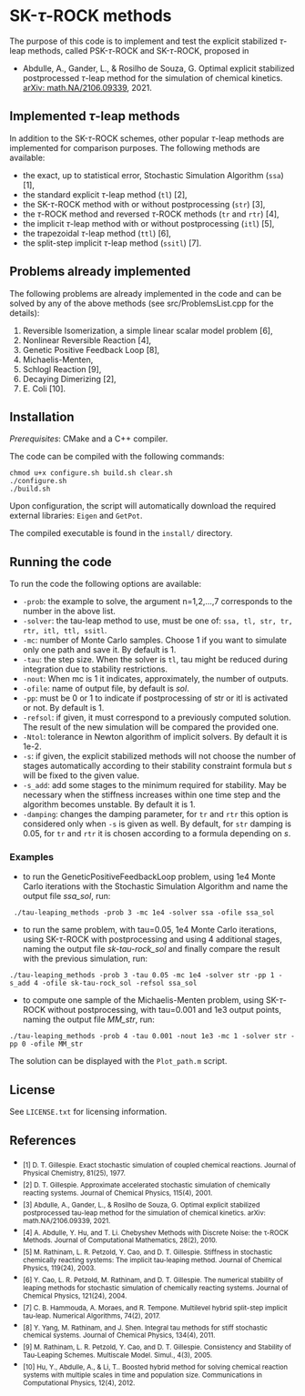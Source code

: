 # SK-$\tau$-ROCK methods
The purpose of this code is to implement and test the explicit stabilized $\tau$-leap methods, called PSK-$\tau$-ROCK and SK-$\tau$-ROCK, proposed in
- Abdulle, A., Gander, L., & Rosilho de Souza, G. Optimal explicit stabilized postprocessed $\tau$-leap method for the simulation of chemical kinetics. [arXiv: math.NA/2106.09339](https://arxiv.org/abs/2106.09339), 2021.

## Implemented $\tau$-leap methods
In addition to the SK-$\tau$-ROCK schemes, other popular $\tau$-leap methods are implemented for comparison purposes. 
The following methods are available:
- the exact, up to statistical error, Stochastic Simulation Algorithm (`ssa`) [1],
- the standard explicit $\tau$-leap method (`tl`) [2],
- the SK-$\tau$-ROCK method with or without postprocessing (`str`) [3],
- the $\tau$-ROCK method and reversed $\tau$-ROCK methods (`tr` and `rtr`) [4],
- the implicit $\tau$-leap method with or without postprocessing (`itl`) [5],
- the trapezoidal $\tau$-leap method (`ttl`) [6],
- the split-step implicit $\tau$-leap method (`ssitl`) [7].

## Problems already implemented
The following problems are already implemented in the code and can be solved by any of the above methods (see src/ProblemsList.cpp for the details):
 1) Reversible Isomerization, a simple linear scalar model problem [6],
 2) Nonlinear Reversible Reaction [4],
 3) Genetic Positive Feedback Loop [8],
 4) Michaelis-Menten,
 5) Schlogl Reaction [9],
 6) Decaying Dimerizing [2],
 7) E. Coli [10].
 
 ## Installation
 _Prerequisites_: CMake and a C++ compiler.  
 
 The code can be compiled with the following commands:
 ```
 chmod u+x configure.sh build.sh clear.sh
 ./configure.sh
 ./build.sh
 ```
 Upon configuration, the script will automatically download the required external libraries: `Eigen` and `GetPot`.
 
 The compiled executable is found in the ``install/`` directory.
 
 ## Running the code
 
To run the code the following options are available:
- `-prob`: the example to solve, the argument n=1,2,...,7 corresponds to the number in the above list.
- `-solver`: the tau-leap method to use, must be one of: `ssa, tl, str, tr, rtr, itl, ttl, ssitl`.
- `-mc`: number of Monte Carlo samples. Choose 1 if you want to simulate only one path and save it. By default is 1.
- `-tau`: the step size. When the solver is `tl`, tau might be reduced during integration due to stability restrictions.
- `-nout`: When mc is 1 it indicates, approximately, the number of outputs.
- `-ofile`: name of output file, by default is _sol_.
- `-pp`: must be 0 or 1 to indicate if postprocessing of str or itl is activated or not. By default is 1.
- `-refsol`: if given, it must correspond to a previously computed solution. The result of the new simulation will be compared the provided one.
- `-Ntol`: tolerance in Newton algorithm of implicit solvers. By default it is 1e-2.
- `-s`: if given, the explicit stabilized methods will not choose the number of stages automatically according to their stability constraint formula but $s$ will be fixed to the given value.
- `-s_add`: add some stages to the minimum required for stability. May be necessary when the stiffness increases within one time step and the algorithm becomes unstable. By default it is 1.
- `-damping`: changes the damping parameter, for `tr` and `rtr` this option is considered only when `-s` is given as well. By default, for `str` damping is 0.05, for `tr` and `rtr` it is chosen according to a formula depending on $s$.

### Examples 
- to run the GeneticPositiveFeedbackLoop problem, using 1e4 Monte Carlo iterations with the Stochastic Simulation Algorithm and name the output file _ssa_sol_, run:
```
 ./tau-leaping_methods -prob 3 -mc 1e4 -solver ssa -ofile ssa_sol
 ```
- to run the same problem, with tau=0.05, 1e4 Monte Carlo iterations, using SK-$\tau$-ROCK with postprocessing and using 4 additional stages, naming the output file _sk-tau-rock_sol_ and finally compare the result with the previous simulation, run:
```
./tau-leaping_methods -prob 3 -tau 0.05 -mc 1e4 -solver str -pp 1 -s_add 4 -ofile sk-tau-rock_sol -refsol ssa_sol
```
- to compute one sample of the Michaelis-Menten problem, using SK-$\tau$-ROCK without postprocessing, with tau=0.001 and 1e3 output points, naming the output file _MM_str_, run:
```
./tau-leaping_methods -prob 4 -tau 0.001 -nout 1e3 -mc 1 -solver str -pp 0 -ofile MM_str
```
The solution can be displayed with the `Plot_path.m` script.

## License
See `LICENSE.txt` for licensing information.

## References
- <sub>[1] D. T. Gillespie. Exact stochastic simulation of coupled chemical reactions. Journal of Physical Chemistry, 81(25), 1977.</sub>
- <sub>[2] D. T. Gillespie. Approximate accelerated stochastic simulation of chemically reacting systems. Journal of Chemical Physics, 115(4), 2001.</sub>
- <sub>[3] Abdulle, A., Gander, L., & Rosilho de Souza, G. Optimal explicit stabilized postprocessed tau-leap method for the simulation of chemical kinetics. arXiv: math.NA/2106.09339, 2021.</sub>
- <sub>[4] A. Abdulle, Y. Hu, and T. Li. Chebyshev Methods with Discrete Noise: the τ-ROCK Methods. Journal of Computational Mathematics, 28(2), 2010.</sub>
- <sub>[5] M. Rathinam, L. R. Petzold, Y. Cao, and D. T. Gillespie. Stiffness in stochastic chemically reacting systems: The implicit tau-leaping method. Journal of Chemical Physics, 119(24), 2003.</sub>
- <sub>[6] Y. Cao, L. R. Petzold, M. Rathinam, and D. T. Gillespie. The numerical stability of leaping methods for stochastic simulation of chemically reacting systems. Journal of Chemical Physics, 121(24), 2004.</sub>
- <sub>[7] C. B. Hammouda, A. Moraes, and R. Tempone. Multilevel hybrid split-step implicit tau-leap. Numerical Algorithms, 74(2), 2017.</sub>
- <sub>[8] Y. Yang, M. Rathinam, and J. Shen. Integral tau methods for stiff stochastic chemical systems. Journal of Chemical Physics, 134(4), 2011.</sub>
- <sub>[9] M. Rathinam, L. R. Petzold, Y. Cao, and D. T. Gillespie. Consistency and Stability of Tau-Leaping Schemes. Multiscale Model. Simul., 4(3), 2005.</sub>
- <sub>[10] Hu, Y., Abdulle, A., & Li, T.. Boosted hybrid method for solving chemical reaction systems with multiple scales in time and population size. Communications in Computational Physics, 12(4), 2012.</sub>
